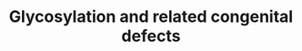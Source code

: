 ---
annotations:
- id: PW:0000224
  parent: classic metabolic pathway
  type: Pathway Ontology
  value: N-acetylglucosamine, N-acetylmannosamine and N-acetylneuraminic acid dissimilation
    pathway
- id: DOID:0050737
  parent: genetic disease
  type: Disease Ontology
  value: autosomal recessive disease
- id: PW:0000305
  parent: classic metabolic pathway
  type: Pathway Ontology
  value: altered carbohydrate metabolic pathway
- id: DOID:5212
  parent: genetic disease
  type: Disease Ontology
  value: congenital disorder of glycosylation
- id: DOID:655
  parent: genetic disease
  type: Disease Ontology
  value: inherited metabolic disorder
- id: PW:0000013
  parent: disease pathway
  type: Pathway Ontology
  value: disease pathway
authors:
- EviSchoenmaker
- DeSl
- BrittPieters
- L Dupuis
- IreneHemel
- Egonw
- Fehrhart
- MaintBot
- Finterly
citedin:
- link: PMC8751594
description: Glycosylation is the most common postranslational modification. Defects
  in this pathway lead to autosomal recessive disorders, called Congenital disorders
  of glycosylation (CDG). Up to date about 50 CDGs have been identified and more are
  expected to be discovered. This category of metabolic disorders can be divided into
  four basic groups depending on where the glycosylation process occurs on the molecule.
  The depicts pathway depicts the group of N-glycosylation. Generally, N-glycosylation
  processes spread over three cellular compartments - cytosol, endoplasmic reticulum
  and Golgi apparatus. The associated mortality rate  in combination with the limited
  treatment options for CDG, points out the relevance for further investigations of
  this pathway. Disorders resulting from an enzyme defect are highlighted in pink.
  This pathway was inspired by Chapter 30 of the book of Blau (ISBN 3642403360 (978-3642403361)).
last-edited: 2021-06-23
ndex: 70774c39-8b6b-11eb-9e72-0ac135e8bacf
organisms:
- Homo sapiens
redirect_from:
- /index.php/Pathway:WP4521
- /instance/WP4521
- /instance/WP4521_rr124518
revision: r124518
schema-jsonld:
- '@context': https://schema.org/
  '@id': https://wikipathways.github.io/pathways/WP4521.html
  '@type': Dataset
  creator:
    '@type': Organization
    name: WikiPathways
  description: Glycosylation is the most common postranslational modification. Defects
    in this pathway lead to autosomal recessive disorders, called Congenital disorders
    of glycosylation (CDG). Up to date about 50 CDGs have been identified and more
    are expected to be discovered. This category of metabolic disorders can be divided
    into four basic groups depending on where the glycosylation process occurs on
    the molecule. The depicts pathway depicts the group of N-glycosylation. Generally,
    N-glycosylation processes spread over three cellular compartments - cytosol, endoplasmic
    reticulum and Golgi apparatus. The associated mortality rate  in combination with
    the limited treatment options for CDG, points out the relevance for further investigations
    of this pathway. Disorders resulting from an enzyme defect are highlighted in
    pink. This pathway was inspired by Chapter 30 of the book of Blau (ISBN 3642403360
    (978-3642403361)).
  keywords:
  - '30.16'
  - ALG1
  - ALG11
  - ALG12
  - ALG13
  - ALG14
  - ALG2
  - ALG3
  - ALG6
  - ALG8
  - ALG9
  - B4GALT1
  - DOLK
  - DPAGT1
  - DPM1
  - DPM2
  - DPM3
  - Dol-P-Man
  - Dolichol
  - Dolichol phosphate
  - Dolichol-PP
  - Dolichyl phosphate
  - Fructose 6-phosphate
  - GDP
  - GDP-mannose
  - GMPPB
  - Glc2Man9-GlcNac2-PP-Dol
  - Glc2Man9-GlcNac2-Prot
  - Glc3Man9-GlcNac2-Prot
  - GlcMan9-GlcNac2-PP-Dol
  - GlcNAc-PP-Dol
  - GlcNAc2-PP-Dol
  - MGAT2
  - MOGS
  - MPDU1
  - MPI
  - Man2GIcNAc2PP-Dol
  - Man3-GlcNac3-Prot
  - Man3-GlcNac4-Prot
  - Man3GIcNAc2-PP-Dol
  - Man5-GlcNac2-PP-Dol
  - Man5GIcNAc2-PP-Dol
  - Man7-GlcNac2-PP-Dol
  - Man8-GlcNac2-PP-Dol
  - Man9-GlcNac2-PP-Dol
  - ManGlcNAc2-PP-Dol
  - Mannose 1-phosphate
  - Mannose 6-Phosphate
  - Mevalonate
  - PMM2
  - Polyprenol
  - SRD5A3
  - TUSC3
  - UDP
  - 'UDP-N-acetylalpha-D-glucosamine '
  - beta-D-glucose
  - dolichyl beta-D-mannosyl phosphate
  - dolichyl phosphate
  license: CC0
  name: Glycosylation and related congenital defects
seo: CreativeWork
title: Glycosylation and related congenital defects
wpid: WP4521
---